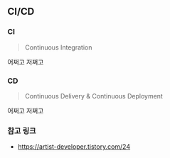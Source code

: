 ## CI/CD

### CI
> Continuous Integration

어쩌고 저쩌고

### CD
> Continuous Delivery & Continuous Deployment

어쩌고 저쩌고

### 참고 링크
- https://artist-developer.tistory.com/24 